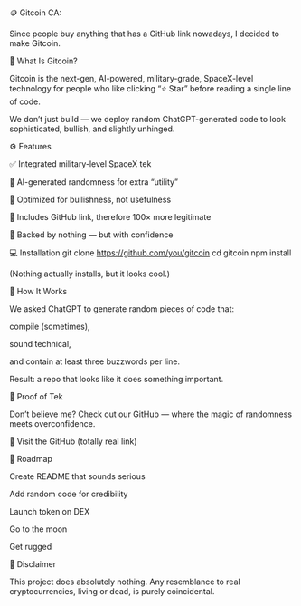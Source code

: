 🪙 Gitcoin CA: 

Since people buy anything that has a GitHub link nowadays, I decided to make Gitcoin.

🚀 What Is Gitcoin?

Gitcoin is the next-gen, AI-powered, military-grade, SpaceX-level technology for people who like clicking “⭐ Star” before reading a single line of code.

We don’t just build — we deploy random ChatGPT-generated code to look sophisticated, bullish, and slightly unhinged.

⚙️ Features

✅ Integrated military-level SpaceX tek

🤖 AI-generated randomness for extra “utility”

🧠 Optimized for bullishness, not usefulness

💾 Includes GitHub link, therefore 100× more legitimate

🐂 Backed by nothing — but with confidence

💻 Installation
git clone https://github.com/you/gitcoin
cd gitcoin
npm install


(Nothing actually installs, but it looks cool.)

🧬 How It Works

We asked ChatGPT to generate random pieces of code that:

compile (sometimes),

sound technical,

and contain at least three buzzwords per line.

Result: a repo that looks like it does something important.

📡 Proof of Tek

Don’t believe me?
Check out our GitHub — where the magic of randomness meets overconfidence.

🔗 Visit the GitHub (totally real link)

🧩 Roadmap

 Create README that sounds serious

 Add random code for credibility

 Launch token on DEX

 Go to the moon

 Get rugged

💬 Disclaimer

This project does absolutely nothing.
Any resemblance to real cryptocurrencies, living or dead, is purely coincidental.
